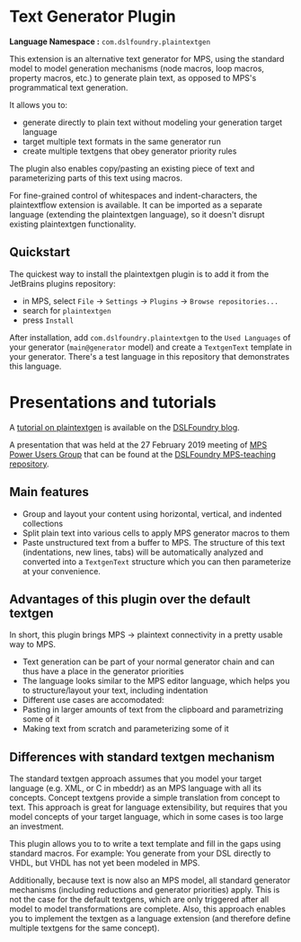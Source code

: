 # Text Generator Plugin

**Language Namespace :** `com.dslfoundry.plaintextgen`

This extension is an alternative text generator for MPS, using the standard model to model generation mechanisms (node macros, loop macros, property macros, etc.) to generate plain text, as opposed to MPS's programmatical text generation.

It allows you to:

- generate directly to plain text without modeling your generation target language
- target multiple text formats in the same generator run
- create multiple textgens that obey generator priority rules

The plugin also enables copy/pasting an existing piece of text and parameterizing parts of this text using macros.

For fine-grained control of whitespaces and indent-characters, the plaintextflow extension is available. It can be imported as a separate language (extending the plaintextgen language), so it doesn't disrupt existing plaintextgen functionality.

## Quickstart

The quickest way to install the plaintextgen plugin is to add it from the JetBrains plugins repository:

- in MPS, select `File` -> `Settings` -> `Plugins` -> `Browse repositories...`
- search for `plaintextgen`
- press `Install`

After installation, add `com.dslfoundry.plaintextgen` to the `Used Languages` of your generator (`main@generator` model) and create a `TextgenText` template in your generator.
There's a test language in this repository that demonstrates this language.

# Presentations and tutorials

A [tutorial on plaintextgen](https://dslfoundry.com/plaintextgen-tutorial/) is available on the [DSLFoundry blog](https://dslfoundry.com/).

A presentation that was held at the 27 February 2019 meeting of [MPS Power Users Group](https://mps-community.nl/power-users-group/) that can be found at the [DSLFoundry MPS-teaching repository](https://github.com/DSLFoundry/mps-teaching/blob/master/Plaintextgen.pdf).

## Main features
* Group and layout your content using horizontal, vertical, and indented collections
* Split plain text into various cells to apply MPS generator macros to them
* Paste unstructured text from a buffer to MPS. The structure of this text (indentations, new lines, tabs) will be automatically analyzed and converted into a `TextgenText` structure which you can then parameterize at your convenience.

## Advantages of this plugin over the default textgen
In short, this plugin brings MPS -> plaintext connectivity in a pretty usable way to MPS.

* Text generation can be part of your normal generator chain and can thus have a place in the generator priorities
* The language looks similar to the MPS editor language, which helps you to structure/layout your text, including indentation
* Different use cases are accomodated:
 * Pasting in larger amounts of text from the clipboard and parametrizing some of it
 * Making text from scratch and parameterizing some of it

## Differences with standard textgen mechanism
The standard textgen approach assumes that you model your target language (e.g. XML, or C in mbeddr) as an MPS language with all its concepts. Concept textgens provide a simple translation from concept to text. This approach is great for language extensibility, but requires that you model concepts of your target language, which in some cases is too large an investment.

This plugin allows you to to write a text template and fill in the gaps using standard macros.
For example: You generate from your DSL directly to VHDL, but VHDL has not yet been modeled in MPS.

Additionally, because text is now also an MPS model, all standard generator mechanisms (including reductions and generator priorities) apply. This is not the case for the default textgens, which are only triggered after all model to model transformations are complete.
Also, this approach enables you to implement the textgen as a language extension (and therefore define multiple textgens for the same concept).
